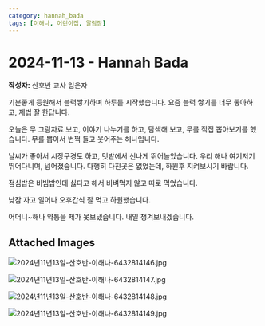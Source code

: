 ```yaml
---
category: hannah_bada
tags: [이해나, 어린이집, 알림장]
---
```


# 2024-11-13 - Hannah Bada

**작성자:** 산호반 교사 임은자  

기분좋게 등원해서 블럭쌓기하며 하루를 시작했습니다. 요즘 블럭 쌓기를 너무 좋아하고, 제법 잘 한답니다.

오늘은 무 그림자료 보고, 이야기 나누기를 하고, 탐색해 보고, 무를 직접 뽑아보기를 했습니다.  무를 뽑아서 번쩍 들고 웃어주는  해나입니다.

날씨가 좋아서 시장구경도 하고, 텃밭에서  신나게 뛰어놀았습니다. 우리 해나 여기저기 뛰어다니며, 넘어졌습니다.  다행히 다친곳은 없었는데, 하원후 지켜보시기 바랍니다.

점심밥은 비빔밥인데 싫다고 해서 비벼먹지 않고 따로 먹었습니다.

낮잠 자고 일어나 오후간식 잘 먹고 하원했습니다.

어머니~해나 약통을 제가 못보냈습니다.   내일 챙겨보내겠습니다.

## Attached Images
![2024년11년13일-산호반-이해나-6432814146.jpg](https://feghi.github.io/assets/img/bada_photo/2024년11년13일-산호반-이해나-6432814146.jpg)

![2024년11년13일-산호반-이해나-6432814147.jpg](https://feghi.github.io/assets/img/bada_photo/2024년11년13일-산호반-이해나-6432814147.jpg)

![2024년11년13일-산호반-이해나-6432814148.jpg](https://feghi.github.io/assets/img/bada_photo/2024년11년13일-산호반-이해나-6432814148.jpg)

![2024년11년13일-산호반-이해나-6432814149.jpg](https://feghi.github.io/assets/img/bada_photo/2024년11년13일-산호반-이해나-6432814149.jpg)


